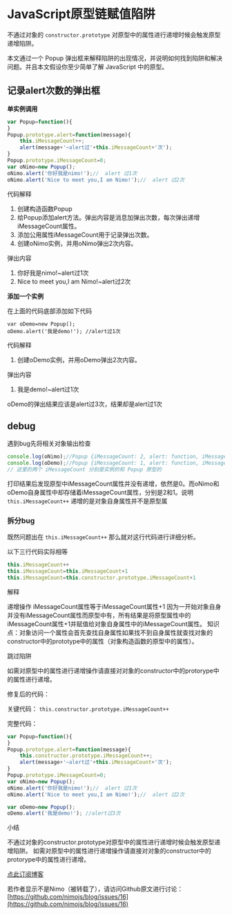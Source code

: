 JavaScript原型链赋值陷阱
===============
<!--_PAGEDATA
{
    "title": "JavaScript原型链赋值陷阱",
    "githubissuesid": 16,
    "createData": "2013-12-25",
    "keywords": "JavaScript 原型，prototype",
    "description":"本文通过一个Popup弹出框来解释陷阱的出现情况，并说明如何找到陷阱和解决问题。"
}
_PAGEDATA-->

不通过对象的 `constructor.prototype` 对原型中的属性进行递增时候会触发原型递增陷阱。

本文通过一个 Popup 弹出框来解释陷阱的出现情况，并说明如何找到陷阱和解决问题。并且本文假设你至少简单了解 JavaScript 中的原型。

## 记录alert次数的弹出框

**单实例调用**

```js
var Popup=function(){
}
Popup.prototype.alert=function(message){
    this.iMessageCount++;
    alert(message+'~alert过'+this.iMessageCount+'次');    
}
Popup.prototype.iMessageCount=0;
var oNimo=new Popup();
oNimo.alert('你好我是nimo!');//  alert 过1次
oNimo.alert('Nice to meet you,I am Nimo!');//  alert 过2次
```
代码解释

1. 创建构造函数Popup
2. 给Popup添加alert方法。弹出内容是消息加弹出次数，每次弹出递增iMessageCount属性。
3. 添加公用属性iMessageCount用于记录弹出次数。
4. 创建oNimo实例，并用oNimo弹出2次内容。

弹出内容

1. 你好我是nimo!~alert过1次
2. Nice to meet you,I am Nimo!~alert过2次

**添加一个实例**

在上面的代码底部添加如下代码

```
var oDemo=new Popup();
oDemo.alert('我是demo!'); //alert过1次  
```

代码解释

1. 创建oDemo实例，并用oDemo弹出2次内容。

弹出内容

1. 我是demo!~alert过1次

oDemo的弹出结果应该是alert过3次，结果却是alert过1次

## debug

遇到bug先将相关对象输出检查

```js
console.log(oNimo);//Popup {iMessageCount: 2, alert: function, iMessageCount: 0}
console.log(oDemo);//Popup {iMessageCount: 1, alert: function, iMessageCount: 0}
// 这里的两个 iMessageCount 分别是实例的和 Popup 原型的
```

打印结果后发现原型中iMessageCount属性并没有递增，依然是0。而oNimo和oDemo自身属性中却存储着iMessageCount属性，分别是2和1。说明 `this.iMessageCount++` 递增的是对象自身属性并不是原型属


### 拆分bug

既然问题出在 `this.iMessageCount++` 那么就对这行代码进行详细分析。

以下三行代码实际相等

```js
this.iMessageCount++
this.iMessageCount=this.iMessageCount+1
this.iMessageCount=this.constructor.prototype.iMessageCount+1
```
解释

递增操作
iMessageCount属性等于iMessageCount属性+1
因为一开始对象自身并没有iMessageCount属性而原型中有，所有结果是将原型属性中的iMessageCount属性+1并赋值给对象自身属性中的iMessageCount属性。
知识点：对象访问一个属性会首先查找自身属性如果找不到自身属性就查找对象的constructor中的prototype中的属性（对象构造函数的原型中的属性）。

跳过陷阱

如需对原型中的属性进行递增操作请直接对对象的constructor中的protorype中的属性进行递增。

修复后的代码：

关键代码： `this.constructor.prototype.iMessageCount++`

完整代码：

```js
var Popup=function(){
}
Popup.prototype.alert=function(message){
    this.constructor.prototype.iMessageCount++;
    alert(message+'~alert过'+this.iMessageCount+'次');    
}
Popup.prototype.iMessageCount=0;
var oNimo=new Popup();
oNimo.alert('你好我是nimo!');//  alert 过1次
oNimo.alert('Nice to meet you,I am Nimo!');//  alert 过2次

var oDemo=new Popup();
oDemo.alert('我是demo!'); //alert过3次
```
小结

不通过对象的constructor.prototype对原型中的属性进行递增时候会触发原型递增陷阱。
如需对原型中的属性进行递增操作请直接对对象的constructor中的protorype中的属性进行递增。

[点此订阅博客](https://github.com/nimojs/blog/issues/15)

若作者显示不是Nimo（被转载了），请访问Github原文进行讨论：[https://github.com/nimojs/blog/issues/16](https://github.com/nimojs/blog/issues/16)